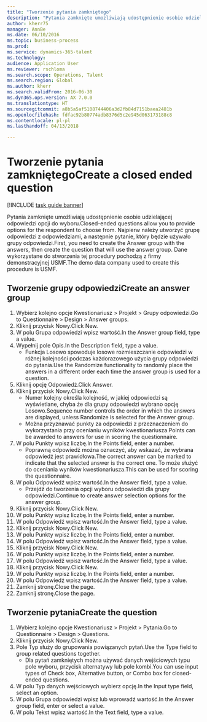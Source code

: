 ```yaml
--- 
title: "Tworzenie pytania zamkniętego"
description: "Pytania zamknięte umożliwiają udostępnienie osobie udzielającej odpowiedzi opcji do wyboru."
author: kherr75
manager: AnnBe
ms.date: 06/10/2016
ms.topic: business-process
ms.prod: 
ms.service: dynamics-365-talent
ms.technology: 
audience: Application User
ms.reviewer: rschloma
ms.search.scope: Operations, Talent
ms.search.region: Global
ms.author: kherr
ms.search.validFrom: 2016-06-30
ms.dyn365.ops.version: AX 7.0.0
ms.translationtype: HT
ms.sourcegitcommit: a8b5a5af5108744406a3d2fb84d7151baea2481b
ms.openlocfilehash: fdfac92b80774adb8376d5c2e945d063173188c8
ms.contentlocale: pl-pl
ms.lasthandoff: 04/13/2018

---
```

# <a name="create-a-closed-ended-question"></a><span data-ttu-id="74e8f-103">Tworzenie pytania zamkniętego</span><span class="sxs-lookup"><span data-stu-id="74e8f-103">Create a closed ended question</span></span>

[!INCLUDE [task guide banner](../../includes/task-guide-banner.md)]

<span data-ttu-id="74e8f-104">Pytania zamknięte umożliwiają udostępnienie osobie udzielającej odpowiedzi opcji do wyboru.</span><span class="sxs-lookup"><span data-stu-id="74e8f-104">Closed-ended questions allow you to provide options for the respondent to choose from.</span></span> <span data-ttu-id="74e8f-105">Najpierw należy utworzyć grupę odpowiedzi z odpowiedziami, a następnie pytanie, który będzie używało grupy odpowiedzi.</span><span class="sxs-lookup"><span data-stu-id="74e8f-105">First, you need to create the Answer group with the answers, then create the question that will use the answer group.</span></span> <span data-ttu-id="74e8f-106">Dane wykorzystane do stworzenia tej procedury pochodzą z firmy demonstracyjnej USMF.</span><span class="sxs-lookup"><span data-stu-id="74e8f-106">The demo data company used to create this procedure is USMF.</span></span>


## <a name="create-an-answer-group"></a><span data-ttu-id="74e8f-107">Tworzenie grupy odpowiedzi</span><span class="sxs-lookup"><span data-stu-id="74e8f-107">Create an answer group</span></span>
1. <span data-ttu-id="74e8f-108">Wybierz kolejno opcje Kwestionariusz > Projekt > Grupy odpowiedzi.</span><span class="sxs-lookup"><span data-stu-id="74e8f-108">Go to Questionnaire > Design > Answer groups.</span></span>
2. <span data-ttu-id="74e8f-109">Kliknij przycisk Nowy.</span><span class="sxs-lookup"><span data-stu-id="74e8f-109">Click New.</span></span>
3. <span data-ttu-id="74e8f-110">W polu Grupa odpowiedzi wpisz wartość.</span><span class="sxs-lookup"><span data-stu-id="74e8f-110">In the Answer group field, type a value.</span></span>
4. <span data-ttu-id="74e8f-111">Wypełnij pole Opis.</span><span class="sxs-lookup"><span data-stu-id="74e8f-111">In the Description field, type a value.</span></span>
    * <span data-ttu-id="74e8f-112">Funkcja Losowo spowoduje losowe rozmieszczanie odpowiedzi w różnej kolejności podczas każdorazowego użycia grupy odpowiedzi do pytania.</span><span class="sxs-lookup"><span data-stu-id="74e8f-112">Use the Randomize functionality to randomly place the answers in a different order each time the answer group is used for a question.</span></span>  
5. <span data-ttu-id="74e8f-113">Kliknij opcję Odpowiedź.</span><span class="sxs-lookup"><span data-stu-id="74e8f-113">Click Answer.</span></span>
6. <span data-ttu-id="74e8f-114">Kliknij przycisk Nowy.</span><span class="sxs-lookup"><span data-stu-id="74e8f-114">Click New.</span></span>
    * <span data-ttu-id="74e8f-115">Numer kolejny określa kolejność, w jakiej odpowiedzi są wyświetlane, chyba że dla grupy odpowiedzi wybrano opcję Losowo.</span><span class="sxs-lookup"><span data-stu-id="74e8f-115">Sequence number controls the order in which the answers are displayed, unless Randomize is selected for the Answer group.</span></span>  
    * <span data-ttu-id="74e8f-116">Można przyznawać punkty za odpowiedzi z przeznaczeniem do wykorzystania przy ocenianiu wyników kwestionariusza.</span><span class="sxs-lookup"><span data-stu-id="74e8f-116">Points can be awarded to answers for use in scoring the questionnaire.</span></span>  
7. <span data-ttu-id="74e8f-117">W polu Punkty wpisz liczbę.</span><span class="sxs-lookup"><span data-stu-id="74e8f-117">In the Points field, enter a number.</span></span>
    * <span data-ttu-id="74e8f-118">Poprawną odpowiedź można oznaczyć, aby wskazać, że wybrana odpowiedź jest prawidłowa.</span><span class="sxs-lookup"><span data-stu-id="74e8f-118">The correct answer can be marked to indicate that the selected answer is the correct one.</span></span> <span data-ttu-id="74e8f-119">To może służyć do oceniania wyników kwestionariusza.</span><span class="sxs-lookup"><span data-stu-id="74e8f-119">This can be used for scoring the questionnaire.</span></span>  
8. <span data-ttu-id="74e8f-120">W polu Odpowiedź wpisz wartość.</span><span class="sxs-lookup"><span data-stu-id="74e8f-120">In the Answer field, type a value.</span></span>
    * <span data-ttu-id="74e8f-121">Przejdź do tworzenia opcji wyboru odpowiedzi dla grupy odpowiedzi.</span><span class="sxs-lookup"><span data-stu-id="74e8f-121">Continue to create answer selection options for the answer group.</span></span>  
9. <span data-ttu-id="74e8f-122">Kliknij przycisk Nowy.</span><span class="sxs-lookup"><span data-stu-id="74e8f-122">Click New.</span></span>
10. <span data-ttu-id="74e8f-123">W polu Punkty wpisz liczbę.</span><span class="sxs-lookup"><span data-stu-id="74e8f-123">In the Points field, enter a number.</span></span>
11. <span data-ttu-id="74e8f-124">W polu Odpowiedź wpisz wartość.</span><span class="sxs-lookup"><span data-stu-id="74e8f-124">In the Answer field, type a value.</span></span>
12. <span data-ttu-id="74e8f-125">Kliknij przycisk Nowy.</span><span class="sxs-lookup"><span data-stu-id="74e8f-125">Click New.</span></span>
13. <span data-ttu-id="74e8f-126">W polu Punkty wpisz liczbę.</span><span class="sxs-lookup"><span data-stu-id="74e8f-126">In the Points field, enter a number.</span></span>
14. <span data-ttu-id="74e8f-127">W polu Odpowiedź wpisz wartość.</span><span class="sxs-lookup"><span data-stu-id="74e8f-127">In the Answer field, type a value.</span></span>
15. <span data-ttu-id="74e8f-128">Kliknij przycisk Nowy.</span><span class="sxs-lookup"><span data-stu-id="74e8f-128">Click New.</span></span>
16. <span data-ttu-id="74e8f-129">W polu Punkty wpisz liczbę.</span><span class="sxs-lookup"><span data-stu-id="74e8f-129">In the Points field, enter a number.</span></span>
17. <span data-ttu-id="74e8f-130">W polu Odpowiedź wpisz wartość.</span><span class="sxs-lookup"><span data-stu-id="74e8f-130">In the Answer field, type a value.</span></span>
18. <span data-ttu-id="74e8f-131">Kliknij przycisk Nowy.</span><span class="sxs-lookup"><span data-stu-id="74e8f-131">Click New.</span></span>
19. <span data-ttu-id="74e8f-132">W polu Punkty wpisz liczbę.</span><span class="sxs-lookup"><span data-stu-id="74e8f-132">In the Points field, enter a number.</span></span>
20. <span data-ttu-id="74e8f-133">W polu Odpowiedź wpisz wartość.</span><span class="sxs-lookup"><span data-stu-id="74e8f-133">In the Answer field, type a value.</span></span>
21. <span data-ttu-id="74e8f-134">Zamknij stronę.</span><span class="sxs-lookup"><span data-stu-id="74e8f-134">Close the page.</span></span>
22. <span data-ttu-id="74e8f-135">Zamknij stronę.</span><span class="sxs-lookup"><span data-stu-id="74e8f-135">Close the page.</span></span>

## <a name="create-the-question"></a><span data-ttu-id="74e8f-136">Tworzenie pytania</span><span class="sxs-lookup"><span data-stu-id="74e8f-136">Create the question</span></span>
1. <span data-ttu-id="74e8f-137">Wybierz kolejno opcje Kwestionariusz > Projekt > Pytania.</span><span class="sxs-lookup"><span data-stu-id="74e8f-137">Go to Questionnaire > Design > Questions.</span></span>
2. <span data-ttu-id="74e8f-138">Kliknij przycisk Nowy.</span><span class="sxs-lookup"><span data-stu-id="74e8f-138">Click New.</span></span>
3. <span data-ttu-id="74e8f-139">Pole Typ służy do grupowania powiązanych pytań.</span><span class="sxs-lookup"><span data-stu-id="74e8f-139">Use the Type field to group related questions together.</span></span>
    * <span data-ttu-id="74e8f-140">Dla pytań zamkniętych można używać danych wejściowych typu pole wyboru, przycisk alternatywy lub pole kombi.</span><span class="sxs-lookup"><span data-stu-id="74e8f-140">You can use input types of Check box, Alternative button, or Combo box for closed-ended questions.</span></span>  
4. <span data-ttu-id="74e8f-141">W polu Typ danych wejściowych wybierz opcję.</span><span class="sxs-lookup"><span data-stu-id="74e8f-141">In the Input type field, select an option.</span></span>
5. <span data-ttu-id="74e8f-142">W polu Grupa odpowiedzi wpisz lub wprowadź wartość.</span><span class="sxs-lookup"><span data-stu-id="74e8f-142">In the Answer group field, enter or select a value.</span></span>
6. <span data-ttu-id="74e8f-143">W polu Tekst wpisz wartość.</span><span class="sxs-lookup"><span data-stu-id="74e8f-143">In the Text field, type a value.</span></span>


